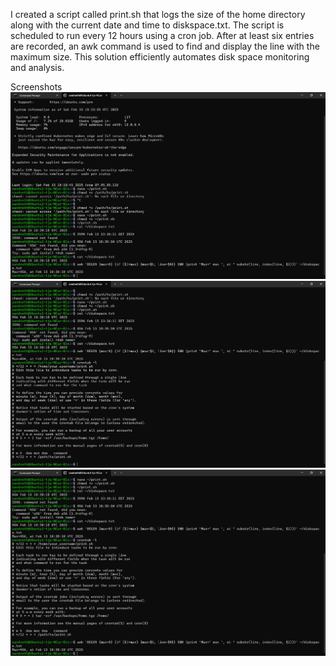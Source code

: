 I created a script called print.sh that logs the size of the home directory along with the current date and time to diskspace.txt. The script is scheduled to run every 12 hours using a cron job. After at least six entries are recorded, an awk command is used to find and display the line with the maximum size. This solution efficiently automates disk space monitoring and analysis.

Screenshots
![Image Description](images/5i.png)
![Image Description](images/5ii.png)
![Image Description](images/5iii.png)
